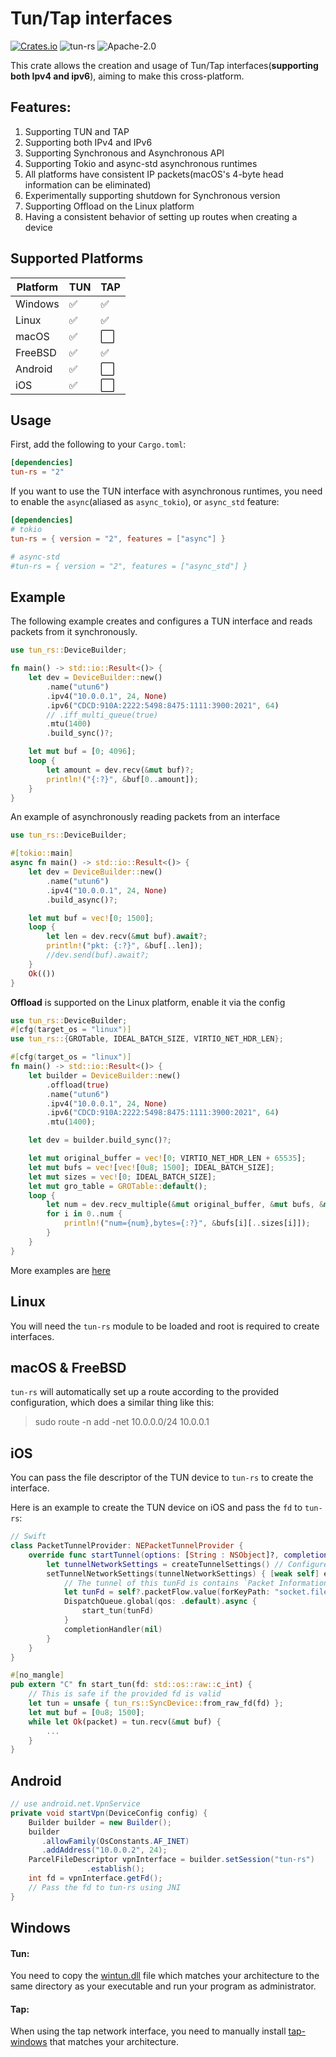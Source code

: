 Tun/Tap interfaces
==============
[![Crates.io](https://img.shields.io/crates/v/tun-rs.svg)](https://crates.io/crates/tun-rs)
![tun-rs](https://docs.rs/tun-rs/badge.svg)
![Apache-2.0](https://img.shields.io/github/license/xmh0511/tun-rs?style=flat)

This crate allows the creation and usage of Tun/Tap interfaces(**supporting both Ipv4 and ipv6**), aiming to make this
cross-platform.

## Features:

1. Supporting TUN and TAP
2. Supporting both IPv4 and IPv6
3. Supporting Synchronous and Asynchronous API
4. Supporting Tokio and async-std asynchronous runtimes
5. All platforms have consistent IP packets(macOS's 4-byte head information can be eliminated)
6. Experimentally supporting shutdown for Synchronous version
7. Supporting Offload on the Linux platform
8. Having a consistent behavior of setting up routes when creating a device

## Supported Platforms

| Platform | TUN | TAP |
|----------|-----|-----|
| Windows  | ✅   | ✅   |
| Linux    | ✅   | ✅   |
| macOS    | ✅   | ⬜   |
| FreeBSD  | ✅   | ✅   |
| Android  | ✅   | ⬜   |
| iOS      | ✅   | ⬜   |

Usage
-----
First, add the following to your `Cargo.toml`:

```toml
[dependencies]
tun-rs = "2"
```

If you want to use the TUN interface with asynchronous runtimes, you need to enable the `async`(aliased
as `async_tokio`), or `async_std` feature:

```toml
[dependencies]
# tokio
tun-rs = { version = "2", features = ["async"] }

# async-std
#tun-rs = { version = "2", features = ["async_std"] }
```

Example
-------
The following example creates and configures a TUN interface and reads packets from it synchronously.

```rust
use tun_rs::DeviceBuilder;

fn main() -> std::io::Result<()> {
    let dev = DeviceBuilder::new()
        .name("utun6")
        .ipv4("10.0.0.1", 24, None)
        .ipv6("CDCD:910A:2222:5498:8475:1111:3900:2021", 64)
        // .iff_multi_queue(true)
        .mtu(1400)
        .build_sync()?;

    let mut buf = [0; 4096];
    loop {
        let amount = dev.recv(&mut buf)?;
        println!("{:?}", &buf[0..amount]);
    }
}
```

An example of asynchronously reading packets from an interface

````rust
use tun_rs::DeviceBuilder;

#[tokio::main]
async fn main() -> std::io::Result<()> {
    let dev = DeviceBuilder::new()
        .name("utun6")
        .ipv4("10.0.0.1", 24, None)
        .build_async()?;

    let mut buf = vec![0; 1500];
    loop {
        let len = dev.recv(&mut buf).await?;
        println!("pkt: {:?}", &buf[..len]);
        //dev.send(buf).await?;
    }
    Ok(())
}
````

**Offload** is supported on the Linux platform, enable it via the config

````rust
use tun_rs::DeviceBuilder;
#[cfg(target_os = "linux")]
use tun_rs::{GROTable, IDEAL_BATCH_SIZE, VIRTIO_NET_HDR_LEN};

#[cfg(target_os = "linux")]
fn main() -> std::io::Result<()> {
    let builder = DeviceBuilder::new()
        .offload(true)
        .name("utun6")
        .ipv4("10.0.0.1", 24, None)
        .ipv6("CDCD:910A:2222:5498:8475:1111:3900:2021", 64)
        .mtu(1400);

    let dev = builder.build_sync()?;

    let mut original_buffer = vec![0; VIRTIO_NET_HDR_LEN + 65535];
    let mut bufs = vec![vec![0u8; 1500]; IDEAL_BATCH_SIZE];
    let mut sizes = vec![0; IDEAL_BATCH_SIZE];
    let mut gro_table = GROTable::default();
    loop {
        let num = dev.recv_multiple(&mut original_buffer, &mut bufs, &mut sizes, 0)?;
        for i in 0..num {
            println!("num={num},bytes={:?}", &bufs[i][..sizes[i]]);
        }
    }
}
````

More examples are [here](https://github.com/tun-rs/tun-rs/tree/main/examples)

Linux
-----
You will need the `tun-rs` module to be loaded and root is required to create
interfaces.

macOS & FreeBSD
-----
`tun-rs` will automatically set up a route according to the provided configuration, which does a similar thing like
this:
> sudo route -n add -net 10.0.0.0/24 10.0.0.1


iOS
----
You can pass the file descriptor of the TUN device to `tun-rs` to create the interface.

Here is an example to create the TUN device on iOS and pass the `fd` to `tun-rs`:

```swift
// Swift
class PacketTunnelProvider: NEPacketTunnelProvider {
    override func startTunnel(options: [String : NSObject]?, completionHandler: @escaping (Error?) -> Void) {
        let tunnelNetworkSettings = createTunnelSettings() // Configure TUN address, DNS, mtu, routing...
        setTunnelNetworkSettings(tunnelNetworkSettings) { [weak self] error in
            // The tunnel of this tunFd is contains `Packet Information` prifix.
            let tunFd = self?.packetFlow.value(forKeyPath: "socket.fileDescriptor") as! Int32
            DispatchQueue.global(qos: .default).async {
                start_tun(tunFd)
            }
            completionHandler(nil)
        }
    }
}
```

```rust
#[no_mangle]
pub extern "C" fn start_tun(fd: std::os::raw::c_int) {
    // This is safe if the provided fd is valid
    let tun = unsafe { tun_rs::SyncDevice::from_raw_fd(fd) };
    let mut buf = [0u8; 1500];
    while let Ok(packet) = tun.recv(&mut buf) {
        ...
    }
}
```

Android
-----

```java
// use android.net.VpnService
private void startVpn(DeviceConfig config) {
    Builder builder = new Builder();
    builder
       .allowFamily(OsConstants.AF_INET)
       .addAddress("10.0.0.2", 24);
    ParcelFileDescriptor vpnInterface = builder.setSession("tun-rs")
                 .establish();
    int fd = vpnInterface.getFd();
    // Pass the fd to tun-rs using JNI
}
```

Windows
-----

#### Tun:

You need to copy the [wintun.dll](https://wintun.net/) file which matches your architecture to
the same directory as your executable and run your program as administrator.

#### Tap:

When using the tap network interface, you need to manually
install [tap-windows](https://build.openvpn.net/downloads/releases/) that matches your architecture.

